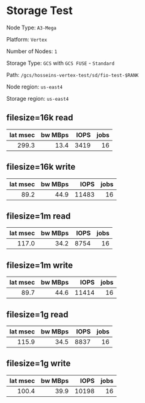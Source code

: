 
# Storage Test

Node Type: `A3-Mega`

Platform: `Vertex`

Number of Nodes: `1`

Storage Type: `GCS` with `GCS FUSE` - `Standard`

Path:
`/gcs/hosseins-vertex-test/sd/fio-test-$RANK`

Node region: `us-east4`

Storage region: `us-east4`

## filesize=16k read                                                                                                                                           
                                                                                                                                                              
| lat msec | bw MBps |   IOPS   | jobs |                                                                                                                      
| -------: | ------: | -------: | ---: |                                                                                                                      
|    299.3 |    13.4 |     3419 |   16 |                                                                                                                      
                                                                                                                                                              
## filesize=16k write                                                                                                                                          
                                                                                                                                                              
| lat msec | bw MBps |   IOPS   | jobs |                                                                                                                      
| -------: | ------: | -------: | ---: |                                                                                                                      
|     89.2 |    44.9 |    11483 |   16 |                                                                                                                      
                                                                                                                                                              
                                                                                                                                                              
                                                                                                                                                              
## filesize=1m read                                                                                                                                            
                                                                                                                                                              
| lat msec | bw MBps |   IOPS   | jobs |                                                                                                                      
| -------: | ------: | -------: | ---: |                                                                                                                      
|    117.0 |    34.2 |     8754 |   16 |                                                                                                                      
                                                                                                                                                              
## filesize=1m write                                                                                                                                           
                                                                                                                                                              
| lat msec | bw MBps |   IOPS   | jobs |                                                                                                                      
| -------: | ------: | -------: | ---: |                                                                                                                      
|     89.7 |    44.6 |    11414 |   16 |                                                                                                                      
                                                                                                                                                              
                                                                                                                                                              
                                                                                                                                                              
## filesize=1g read                                                                                                                                            
                                                                                                                                                              
| lat msec | bw MBps |   IOPS   | jobs |                                                                                                                      
| -------: | ------: | -------: | ---: |                                                                                                                      
|    115.9 |    34.5 |     8837 |   16 |                                                                                                                      
                                                                                                                                                              
## filesize=1g write                                                                                                                                           
                                                                                                                                                              
| lat msec | bw MBps |   IOPS   | jobs |                                                                                                                      
| -------: | ------: | -------: | ---: |                                                                                                                      
|    100.4 |    39.9 |    10198 |   16 |                                                                                                                      
                                                                                                                                                              
